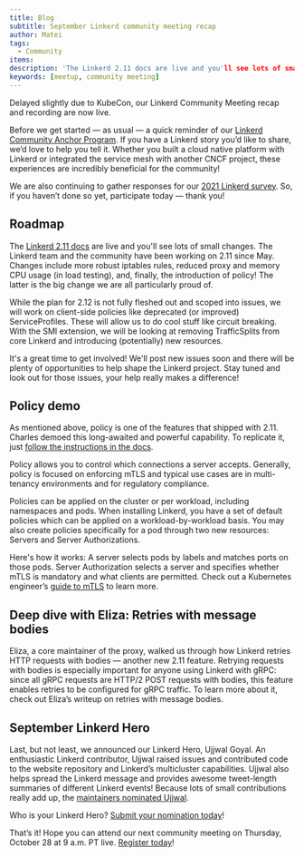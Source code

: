 ```yaml
---
title: Blog
subtitle: September Linkerd community meeting recap 
author: Matei
tags:
  - Community
items:
description: 'The Linkerd 2.11 docs are live and you'll see lots of small changes. The Linkerd team and the community have been working on 2.11 since May.'
keywords: [meetup, community meeting]
---
```


Delayed slightly due to KubeCon, our Linkerd Community Meeting recap and
recording are now live.

Before we get started — as usual — a quick reminder of our
[Linkerd Community Anchor Program](https://linkerd.io/community/anchor/).
If you have a Linkerd story you’d like to share, we’d love to help you
tell it. Whether you built a cloud native platform with Linkerd or
integrated the service mesh with another CNCF project, these experiences
are incredibly beneficial for the community!

We are also continuing to gather responses for our
[2021 Linkerd survey](https://docs.google.com/forms/d/e/1FAIpQLSfofwKQDOrAN9E9Vg1041623A3-8nmEAxlAbvXw-S9r3QnT9g/viewform).
So, if you haven’t done so yet, participate today — thank you!

## Roadmap

The [Linkerd 2.11 docs](https://linkerd.io/2.11/overview/)
are live and you'll see lots of small changes. The Linkerd team and the
community have been working on 2.11 since May. Changes include more robust
iptables rules, reduced proxy and memory CPU usage (in load testing),
and, finally, the introduction of policy! The latter is the big change
we are all particularly proud of.

While the plan for 2.12 is not fully fleshed out and scoped into issues,
we will work on client-side policies like deprecated (or improved)
ServiceProfiles. These will allow us to do cool stuff like circuit breaking.
With the SMI extension, we will be looking at removing TrafficSplits from
core Linkerd and introducing (potentially) new resources.

It's a great time to get involved! We'll post new issues soon and there will
be plenty of opportunities to help shape the Linkerd project. Stay tuned and
look out for those issues, your help really makes a difference!

## Policy demo

As mentioned above, policy is one of the features that shipped with 2.11.
Charles demoed this long-awaited and powerful capability. To replicate it, just
[follow the instructions in the docs](https://linkerd.io/2.11/features/server-policy/).

Policy allows you to control which connections a server accepts. Generally,
policy is focused on enforcing mTLS and typical use cases are in multi-tenancy
environments and for regulatory compliance.

Policies can be applied on the cluster or per workload, including namespaces
and pods. When installing Linkerd, you have a set of default policies which
can be applied on a workload-by-workload basis. You may also create policies
specifically for a pod through two new resources: Servers and Server
Authorizations.

Here's how it works: A server selects pods by labels and matches ports on
those pods. Server Authorization selects a server and specifies whether
mTLS is mandatory and what clients are permitted. Check out a Kubernetes
engineer’s [guide to mTLS](https://buoyant.io/mtls-guide/) to learn more.

## Deep dive with Eliza: Retries with message bodies

Eliza, a core maintainer of the proxy, walked us through how Linkerd retries
HTTP requests with bodies — another new 2.11 feature. Retrying requests
with bodies is especially important for anyone using Linkerd with gRPC:
since all gRPC requests are HTTP/2 POST requests with bodies, this feature
enables retries to be configured for gRPC traffic. To learn more about it,
check out Eliza’s writeup on retries with message bodies.

## September Linkerd Hero

Last, but not least, we announced our Linkerd Hero, Ujjwal Goyal. An
enthusiastic Linkerd contributor, Ujjwal raised issues and contributed
code to the website repository and Linkerd’s multicluster capabilities.
Ujjwal also helps spread the Linkerd message and provides awesome
tweet-length summaries of different Linkerd events! Because lots of small
contributions really add up, the
[maintainers nominated Ujjwal](https://linkerd.io/2021/09/30/announcing-septembers-linkerd-hero/).

Who is your Linkerd Hero?
[Submit your nomination today](https://docs.google.com/forms/d/e/1FAIpQLSfNv--UnbbZSzW7J3SbREIMI-HaooyX9im8yLIGB7M_LKT_Fw/viewform)!

That’s it! Hope you can attend our next community meeting on Thursday,
October 28 at 9 a.m. PT live.
[Register today](https://community.cncf.io/events/details/cncf-linkerd-community-presents-october-linkerd-online-community-meetup/)!
